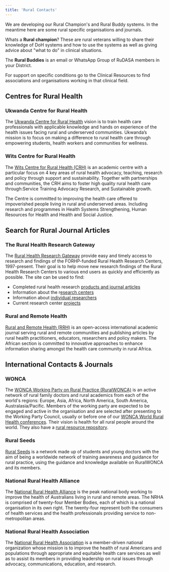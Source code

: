 ```yaml
---
title: 'Rural Contacts'
---
```

We are developing our Rural Champion's and Rural Buddy systems. In the meantime here are some rural specific organisations and journals.

Whats a **Rural champion**? These are rural veterans willing to share their knowledge of DoH systems and how to use the systems as well as giving advice about "what to do" in clinical situations.

The **Rural Buddies** is an email or WhatsApp Group of RuDASA members in your District.

For support on specific conditions go to the Clinical Resources to find associations and organisations working in that clinical field.

## Centres for Rural Health

### Ukwanda Centre for Rural Health
The [Ukwanda Centre for Rural Health](https://blogs.sun.ac.za/ukwanda/) vision is to train health care professionals with applicable knowledge and hands on experience of the health issues facing rural and underserved communities. Ukwanda’s mission is to focus on making a difference to rural health care through empowering students, health workers and communities for wellness.

### Wits Centre for Rural Health
The [Wits Centre for Rural Health (CRH)](https://www.wits.ac.za/health/research-entities/centre-for-rural-health/about-us/about-us/) is an academic centre with a particular focus on 4 key areas of rural health advocacy, teaching, research and policy through support and sustainability. Together with partnerships and communities, the CRH aims to foster high quality rural health care through:Service Training Advocacy Research, and Sustainable growth.

The Centre is committed to improving the health care offered to impoverished people living in rural and underserved areas. Including research and programmes in Health Systems Strengthening, Human Resources for Health and Health and Social Justice.

## Search for Rural Journal Articles
### The Rural Health Research Gateway
The [Rural Health Research Gateway](https://www.ruralhealthresearch.org/publications) provide easy and timely access to research and findings of the FORHP-funded Rural Health Research Centers, 1997-present. Their goal is to help move new research findings of the Rural Health Research Centers to various end users as quickly and efficiently as possible. The site can be used to find:

* Completed rural health research [products and journal articles](https://www.ruralhealthresearch.org/publications)
* Information about the r[esearch centers](https://www.ruralhealthresearch.org/centers)
* Information about [individual researchers](https://www.ruralhealthresearch.org/researchers)
* Current research center [projects](https://www.ruralhealthresearch.org/projects)

### Rural and Remote Health
[Rural and Remote Health (RRH)](https://www.rrh.org.au/) is an open-access international academic journal serving rural and remote communities and publishing articles by rural health practitioners, educators, researchers and policy makers. The African section is committed to innovative approaches to enhance information sharing amongst the health care community in rural Africa.


## International Contacts & Journals
### WONCA
The [WONCA Working Party on Rural Practice (RuralWONCA)](https://www.globalfamilydoctor.com/) is an active network of rural family doctors and rural academics from each of the world's regions: Europe, Asia, Africa, North America, South America, Australasia/Pacific. Members of the working party are expected to be engaged and active in the organisation and are selected after presenting to the Working Party Council, usually or before one of our [WONCA World Rural Health conferences](https://www.globalfamilydoctor.com/Conferences/WONCAWorldRuralHealthConference2022.aspx). Their vision is health for all rural people around the world. They also have a [rural resource repository](https://ruralwonca.org/).

### Rural Seeds
[Rural Seeds](https://www.ruralseeds.net/) is a network made up of students and young doctors with the aim of being a worldwide network of training awareness and guidance for rural practice, using the guidance and knowledge available on RuralWONCA and its members.

### National Rural Health Alliance
The [National Rural Health Alliance](https://www.ruralhealth.org.au/about) is the peak national body working to improve the health of Australians living in rural and remote areas. The NRHA is comprised of twenty-four Member Bodies, each of which is a national organisation in its own right. The twenty-four represent both the consumers of health services and the health professionals providing service to non-metropolitan areas.

### National Rural Health Association
The [National Rural Health Association](https://www.ruralhealth.us/about-nrha) is a member-driven national organization whose mission is to improve the health of rural Americans and populations through appropriate and equitable health care services as well as to assist its members in providing leadership on rural issues through advocacy, communications, education, and research.

<!--
    This is a comment and is not displayed on the website. Do not alter this text between arrows (->).
    To change the content in this file, simply retype/ copy+paste any text above, as you would in a normal text file/ word document.

    Do not change the "title:" title, or the ---. Only change the text inside '' for that section.

    The hashtag ( # ) symbols followed by a space and then text show a heading. The more #s you have, the smaller/"less important" the heading. You can add up to 6 # but we suggest max 4 #. make sure each heading is on a separate line.

    The text surrounded by double stars ( ** ) with no spaces shows bold text.

    The single star ( * ) followed by a space and then text shows an item in a bulleted list. Make sure each item is on a separate line. 
    
    Links are created with the following: [Link text that is displayed on the website](url)

    Please refer to the "HOW TO USE" or "HOW TO USE SHORT" files for more information.
 -->